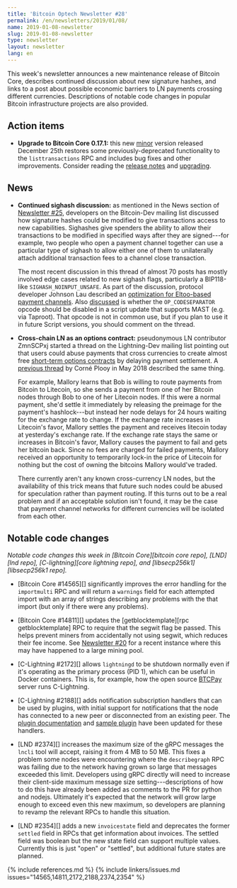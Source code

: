 ```yaml
---
title: 'Bitcoin Optech Newsletter #28'
permalink: /en/newsletters/2019/01/08/
name: 2019-01-08-newsletter
slug: 2019-01-08-newsletter
type: newsletter
layout: newsletter
lang: en
---
```

This week's newsletter announces a new maintenance release of Bitcoin
Core, describes continued discussion about new signature hashes, and
links to a post about possible economic barriers to LN payments crossing
different currencies.  Descriptions of notable code changes in popular
Bitcoin infrastructure projects are also provided.

## Action items

- **Upgrade to Bitcoin Core 0.17.1:** this new [minor][maintenance]
  version released December 25th restores some previously-deprecated
  functionality to the `listtransactions` RPC and includes bug fixes and
  other improvements.  Consider reading the [release notes][0.17.1
  notes] and [upgrading][0.17.1 bin].

## News

- **Continued sighash discussion:** as mentioned in the News section of
  [Newsletter #25][], developers on the Bitcoin-Dev mailing list
  discussed how signature hashes could be modified to give transactions
  access to new capabilities.  Sighashes give spenders the ability to
  allow their transactions to be modified in specified ways after they
  are signed---for example, two people who open a payment channel
  together can use a particular type of sighash to allow either one of
  them to unilaterally attach additional transaction fees to a channel
  close transaction.

  The most recent discussion in this thread of almost 70 posts has
  mostly involved edge cases related to new sighash flags,
  particularly a BIP118-like `SIGHASH_NOINPUT_UNSAFE`.  As part of the
  discussion, protocol developer Johnson Lau described an
  [optimization for Eltoo-based payment channels][lau bip68].  Also
  [discussed][rm codesep] is whether the `OP_CODESEPARATOR` opcode
  should be disabled in a script update that supports MAST (e.g. via
  Taproot).  That opcode is not in common use, but if you plan to use
  it in future Script versions, you should comment on the thread.

- **Cross-chain LN as an options contract:** pseudonymous LN
  contributor ZmnSCPxj started a thread on the Lightning-Dev mailing
  list pointing out that users could abuse payments that cross
  currencies to create almost free [short-term options contracts][] by
  delaying payment settlement.  A [previous thread][cjp risk] by Corné
  Plooy in May 2018 described the same thing.

  For example, Mallory learns that Bob is willing to route payments
  from Bitcoin to Litecoin, so she sends a payment from one of her
  Bitcoin nodes through Bob to one of her Litecoin nodes.  If this
  were a normal payment, she'd settle it immediately by releasing the
  preimage for the payment's hashlock---but instead her node delays
  for 24 hours waiting for the exchange rate to change.  If the
  exchange rate increases in Litecoin's favor, Mallory settles the
  payment and receives litecoin today at yesterday's exchange rate.
  If the exchange rate stays the same or increases in Bitcoin's favor,
  Mallory causes the payment to fail and gets her bitcoin back.  Since
  no fees are charged for failed payments, Mallory received an
  opportunity to temporarily lock-in the price of Litecoin for nothing
  but the cost of owning the bitcoins Mallory would've traded.

  There currently aren't any known cross-currency LN nodes, but the
  availability of this trick means that future such nodes could be
  abused for speculation rather than payment routing.  If this turns
  out to be a real problem and if an acceptable solution isn't found,
  it may be the case that payment channel networks for different
  currencies will be isolated from each other.

## Notable code changes

*Notable code changes this week in [Bitcoin Core][bitcoin core repo],
[LND][lnd repo], [C-lightning][core lightning repo], and [libsecp256k1][libsecp256k1
repo].*

- [Bitcoin Core #14565][] significantly improves the error handling for
  the `importmulti` RPC and will return a `warnings` field for each
  attempted import with an array of strings describing any problems with
  the that import (but only if there were any problems).

- [Bitcoin Core #14811][] updates the [getblocktemplate][rpc
  getblocktemplate] RPC to require that the segwit flag be passed.  This
  helps prevent miners from accidentally not using segwit, which reduces
  their fee income.  See [Newsletter #20][] for a recent instance where
  this may have happened to a large mining pool.

- [C-Lightning #2172][] allows `lightningd` to be shutdown normally even
  if it's operating as the primary process (PID 1), which can be useful
  in Docker containers.  This is, for example, how the open source
  [BTCPay][] server runs C-Lightning.

- [C-Lightning #2188][] adds notification subscription handlers that can
  be used by plugins, with initial support for notifications that the
  node has connected to a new peer or disconnected from an existing
  peer.  The [plugin documentation][cl plugin event] and [sample
  plugin][cl helloworld.py] have been updated for these handlers.

- [LND #2374][] increases the maximum size of the gRPC messages the
  `lncli` tool will accept, raising it from 4 MB to 50 MB.  This fixes a problem
  some nodes were encountering where the `describegraph` RPC was failing
  due to the network having grown so large that messages exceeded this
  limit.  Developers using gRPC directly will need to increase their
  client-side maximum message size setting---descriptions of how to do
  this have already been added as comments to the PR for python and nodejs.
  Ultimately it's expected that the network will grow large enough to
  exceed even this new maximum, so developers are planning to revamp the
  relevant RPCs to handle this situation.

- [LND #2354][] adds a new `invoicestate` field and deprecates the former
  `settled` field in RPCs that get information about invoices.  The
  settled field was boolean but the new state field can support multiple
  values.  Currently this is just "open" or "settled", but additional
  future states are planned.

{% include references.md %}
{% include linkers/issues.md issues="14565,14811,2172,2188,2374,2354" %}

[0.17.1 bin]: https://bitcoincore.org/bin/bitcoin-core-0.17.1/
[0.17.1 notes]: https://bitcoincore.org/en/releases/0.17.1/
[maintenance]: https://bitcoincore.org/en/lifecycle/#maintenance-releases
[lau bip68]: https://gnusha.org/url/https://lists.linuxfoundation.org/pipermail/bitcoin-dev/2018-December/016574.html
[rm codesep]: https://gnusha.org/url/https://lists.linuxfoundation.org/pipermail/bitcoin-dev/2018-December/016581.html
[short-term options contracts]: https://gnusha.org/url/https://lists.linuxfoundation.org/pipermail/lightning-dev/2018-December/001752.html
[cjp risk]: https://gnusha.org/url/https://lists.linuxfoundation.org/pipermail/lightning-dev/2018-May/001292.html
[cl plugin event]: https://github.com/ElementsProject/lightning/blob/master/doc/PLUGINS.md#event-notifications
[cl helloworld.py]: https://github.com/ElementsProject/lightning/blob/master/contrib/plugins/helloworld.py
[btcpay]: https://github.com/btcpayserver/btcpayserver
[newsletter #25]: /en/newsletters/2018/12/11/#sighash-options-for-covering-transaction-weight
[newsletter #20]: /en/newsletters/2018/11/06/#temporary-reduction-in-segwit-block-production
